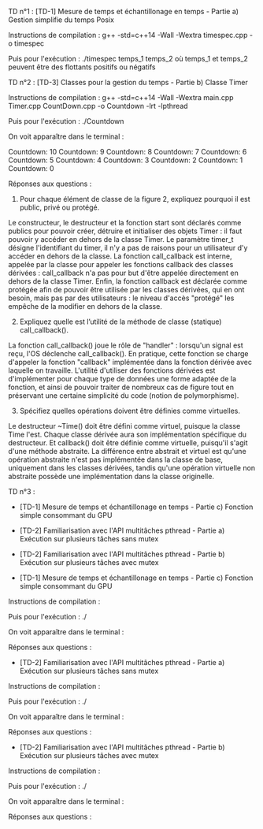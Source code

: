 TD n°1 : [TD-1] Mesure de temps et échantillonage en temps - Partie a) Gestion simplifie du temps Posix

Instructions de compilation : g++ -std=c++14 -Wall -Wextra timespec.cpp -o timespec

Puis pour l'exécution : ./timespec temps_1 temps_2 où temps_1 et temps_2 peuvent être des flottants positifs ou négatifs

TD n°2 : [TD-3] Classes pour la gestion du temps - Partie b) Classe Timer

Instructions de compilation :  g++ -std=c++14 -Wall -Wextra main.cpp Timer.cpp CountDown.cpp -o Countdown -lrt -lpthread

Puis pour l'exécution : ./Countdown

On voit apparaître dans le terminal : 

Countdown: 10
Countdown: 9
Countdown: 8
Countdown: 7
Countdown: 6
Countdown: 5
Countdown: 4
Countdown: 3
Countdown: 2
Countdown: 1
Countdown: 0

Réponses aux questions : 

1. Pour chaque élément de classe de la figure 2, expliquez pourquoi il est public, privé ou protégé.

Le constructeur, le destructeur et la fonction start sont déclarés comme publics pour pouvoir créer, détruire et initialiser des objets Timer : il faut pouvoir y accéder en dehors de la classe Timer.
Le paramètre timer_t désigne l'identifiant du timer, il n'y a pas de raisons pour un utilisateur d'y accéder en dehors de la classe. La fonction call_callback est interne, appelée par la classe pour appeler les fonctions callback des classes dérivées : call_callback n'a pas pour but d'être appelée directement en dehors de la classe Timer.
Enfin, la fonction callback est déclarée comme protégée afin de pouvoir être utilisée par les classes dérivées, qui en ont besoin, mais pas par des utilisateurs : le niveau d'accès "protégé" les empêche de la modifier en dehors de la classe.

2. Expliquez quelle est l’utilité de la méthode de classe (statique) call_callback().

La fonction call_callback() joue le rôle de "handler" : lorsqu'un signal est reçu, l'OS déclenche call_callback(). En pratique, cette fonction se charge d'appeler la fonction "callback" implémentée dans la fonction dérivée avec laquelle on travaille. L'utilité d'utiliser des fonctions dérivées est d'implémenter pour chaque type de données une forme adaptée de la fonction, et ainsi de pouvoir traiter de nombreux cas de figure tout en préservant une certaine simplicité du code (notion de polymorphisme).

3. Spécifiez quelles opérations doivent être définies comme virtuelles.

Le destructeur ~Time() doit être défini comme virtuel, puisque la classe Time l'est. Chaque classe dérivée aura son implémentation spécifique du destructeur. Et callback() doit être définie comme virtuelle, puisqu'il s'agit d'une méthode abstraite. La différence entre abstrait et virtuel est qu'une opération abstraite n'est pas implémentée dans la classe de base, uniquement dans les classes dérivées, tandis qu'une opération virtuelle non abstraite possède une implémentation dans la classe originelle. 

TD n°3 : 
- [TD-1] Mesure de temps et échantillonage en temps - Partie c) Fonction simple consommant du GPU
- [TD-2] Familiarisation avec l'API multitâches pthread - Partie a) Exécution sur plusieurs tâches sans mutex
- [TD-2] Familiarisation avec l'API multitâches pthread - Partie b) Exécution sur plusieurs tâches avec mutex

- [TD-1] Mesure de temps et échantillonage en temps - Partie c) Fonction simple consommant du GPU

Instructions de compilation :  

Puis pour l'exécution : ./

On voit apparaître dans le terminal : 

Réponses aux questions : 

- [TD-2] Familiarisation avec l'API multitâches pthread - Partie a) Exécution sur plusieurs tâches sans mutex

Instructions de compilation :  

Puis pour l'exécution : ./

On voit apparaître dans le terminal : 

Réponses aux questions : 

- [TD-2] Familiarisation avec l'API multitâches pthread - Partie b) Exécution sur plusieurs tâches avec mutex

Instructions de compilation :  

Puis pour l'exécution : ./

On voit apparaître dans le terminal : 

Réponses aux questions : 

